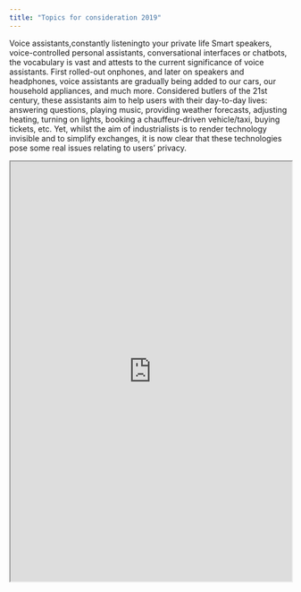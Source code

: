 ```yaml
---
title: "Topics for consideration 2019"
---
```


Voice assistants,constantly listeningto your private life Smart speakers, voice-controlled personal assistants, conversational interfaces or chatbots,  the vocabulary is vast and attests to the current significance of voice assistants. First rolled-out onphones, and later on speakers and headphones, voice assistants are gradually being added to our cars,  our household appliances, and much more. Considered butlers of the 21st century, these assistants aim to help users with their day-to-day lives: answering questions, playing music, providing weather forecasts, adjusting heating, turning on lights, booking a chauffeur-driven vehicle/taxi, buying tickets, etc. Yet, whilst the aim of industrialists is to render technology invisible and to simplify exchanges, it is now clear that these technologies pose some real issues relating to users’ privacy.

<iframe height="750" width="100%" src="https://ewelton.github.io/ktest/wiki.html#Topics%20for%20consideration%202019"></iframe>
